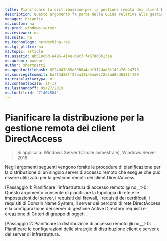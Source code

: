 ```yaml
---
title: Pianificare la distribuzione per la gestione remota dei client DirectAccess
description: Questo argomento fa parte della Guida relativa alla gestione remota dei client DirectAccess in Windows Server 2016.
manager: brianlic
ms.custom: na
ms.prod: windows-server
ms.reviewer: na
ms.suite: na
ms.technology: networking-ras
ms.tgt_pltfrm: na
ms.topic: article
ms.assetid: ab518c0d-a496-414e-b9c7-f4378d8b13aa
ms.author: pashort
author: shortpatti
ms.openlocfilehash: 0224d47b85a3988a4adf312dad8f149a76c24778
ms.sourcegitcommit: 6aff3d88ff22ea141a6ea6572a5ad8dd6321f199
ms.translationtype: MT
ms.contentlocale: it-IT
ms.lasthandoff: 09/27/2019
ms.locfileid: "71404584"
---
```

# <a name="plan-deployment-for-remote-management-of-directaccess-clients"></a>Pianificare la distribuzione per la gestione remota dei client DirectAccess

>Si applica a: Windows Server (Canale semestrale), Windows Server 2016

Negli argomenti seguenti vengono fornite le procedure di pianificazione per la distribuzione di un singolo server di accesso remoto che esegue che può essere utilizzato per la gestione remota dei client DirectAccess.  
  
[Passaggio 1: Pianificare l'infrastruttura di accesso remoto @ no__t-0: Questo argomento consente di pianificare la topologia di rete e le impostazioni del server, i requisiti del firewall, i requisiti dei certificati, i requisiti di Domain Name System, il server dei percorsi di rete DirectAccess e la configurazione dei server di gestione Active Directory requisiti e creazione di Criteri di gruppo di oggetti.  
  
[Passaggio 2: Pianificare la distribuzione di accesso remoto @ no__t-0: Pianificare le configurazioni delle strategie di distribuzione client e server e dei server di infrastruttura.  

  


